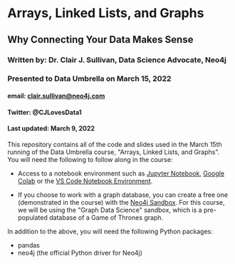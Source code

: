 # Arrays, Linked Lists, and Graphs
## Why Connecting Your Data Makes Sense
### Written by: Dr. Clair J. Sullivan, Data Science Advocate, Neo4j
### Presented to Data Umbrella on March 15, 2022
#### email: clair.sullivan@neo4j.com
#### Twitter: @CJLovesData1
#### Last updated: March 9, 2022

This repository contains all of the code and slides used in the March 15th running of the Data Umbrella course, "Arrays, Linked Lists, and Graphs".  You will need the following to follow along in the course:

- Access to a notebook environment such as [Jupyter Notebook](https://jupyter.org/), [Google Colab](https://colab.research.google.com/notebooks/welcome.ipynb) or the [VS Code Notebook Environment](https://code.visualstudio.com/docs/datascience/jupyter-notebooks).

- If you choose to work with a graph database, you can create a free one (demonstrated in the course) with the [Neo4j Sandbox](https://sandbox.neo4j.com).  For this course, we will be using the "Graph Data Science" sandbox, which is a pre-populated database of a Game of Thrones graph.

In addition to the above, you will need the following Python packages:

- pandas
- neo4j (the official Python driver for Neo4j)